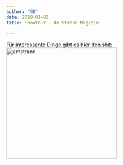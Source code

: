 ```yaml
---
author: "GB"
date: 2018-01-02
title: Shoutout - Am Strand Magazin

---
```


Für interessante Dinge gibt es hier den shit:
<br>
<img src=http://am-strand-magazin.de/wp-content/uploads/2017/12/Bildschirmfoto-2017-12-15-um-16.53.51.png alt="amstrand" style="width: 300px;"/>
